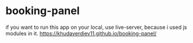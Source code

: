 # booking-panel
if you want to run this app on your local, use live-server, because i used js modules in it.
https://khudaverdiev11.github.io/booking-panel/
